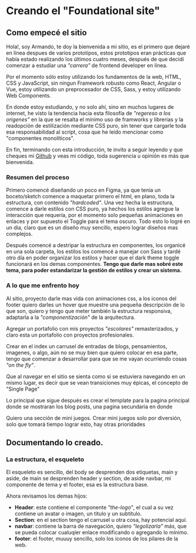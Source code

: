 # Creando el "Foundational site"

## Como empecé el sitio

Hola!, soy Armando, te doy la bienvenida a mi sitio, es el primero que dejaré en línea despues de varios prototipos, estos prototipos eran prácticas que había estado realizando los últimos cuatro meses, después de que decidí comenzar a estudiar una _"carrera"_ de frontend developer en línea.

Por el momento sólo estoy utilizando los fundamentos de la web, HTML, CSS y JavaScript, sin ningun Framework robusto como React, Angular o Vue, estoy utilizando un preprocesador de CSS, Sass, y estoy utilizando Web Components.

En donde estoy estudiando, y no solo ahí, sino en muchos lugares de internet, he visto la tendencia hacia esta filosofía de _"regereso a los origenes"_ en la que se resalta el mínimo uso de framworks y librerias y la readopción de estilización mediante CSS puro, sin tener que cargarle toda esa responsabilidad al script, cosa que he leído mencionar como "componentes monolíticos".

En fin, terminando con esta introducción, te invito a seguir leyendo y que cheques mi [Github](https://github.com/Ruiz7am) y veas mi código, toda sugerencia u opinión es más que bienvenida.

### Resumen del proceso

Primero comencé diseñando un poco en Figma, ya que tenia un boceto/sketch comence a maquetar primero el html, en plano, toda la estructura, con contenido _"hardcoded"_. Una vez hecha la estructura, comence a darle estilos con CSS puro, ya hechos los estilos agregue la interacción que requería, por el momento solo pequeñas animaciones en enlaces y por supuesto el Toggle para el tema oscuro. Todo esto lo logré en un dia, claro que es un diseño muy sencillo, espero lograr diseños mas complejos.

Después comencé a destripar la estructura en componentes, los organicé en una sola carpeta, los estilos los comencé a manejar con Sass y tardé otro día en poder organizar los estilos y hacer que el dark theme toggle funcionará en los demas componentes. **Tengo que darle mas sobré este tema, para poder estandarizar la gestión de estilos y crear un sistema.**

### A lo que me enfrento hoy

Al sitio, proyecto darle mas vida con animaciones css, a los iconos del footer quiero darles un hover que muestre una pequeña descripción de lo que son, quiero y tengo que meter también la estructura responsiva, adaptarla a la _"componentización"_ de la arquitectura. 

Agregar un portafolio con mis proyectos _"escolares"_ remasterizados, y claro esta un portafolio con proyectos profesionales.

Crear en el index un carrusel de entradas de blogs, pensamientos, imagenes, o algo, aún no se muy bien que quiero colocar en esa parte, tengo que comenzar a desarrollar para que se me vayan ocurriendo cosas _"on the fly"_.

Que al navegar en el sitio se sienta como si se estuviera navegando en un mismo lugar, es decir que se vean transiciones muy épicas, el concepto de "Single Page"

Lo principal que sigue después es crear el template para la pagina principal donde se mostraran los blog posts, una pagina secundaria en donde 

Quiero una sección de mini juegos. Crear mini juegos solo por diversión, solo que tomará tiempo lograr esto, hay otras prioridades


## Documentando lo creado.

### La estructura, el esqueleto

El esqueleto es sencillo, del body se desprenden dos etiquetas, main y aside, de main se desprenden header y section, de aside navbar, mi componente de tema y el footer, esa es la estructura base. 


Ahora revisamos los demas hijos:

- **Header**: este contiene el componente _"the-logo"_, el cual a su vez contiene un avatar o imagen, un titulo y un subtitulo. 
- **Section**: en el section tengo el carrusel u otra cosa, hay potencial aquí.
- **navbar**: contiene la barra de navegación, quiero _"legolizarla"_ más, que se pueda colocar cualuqier enlace modificando o agregando lo mínimo.
- **footer**: el footer, muuuy sencillo, solo los iconos de los pilares de la web.

